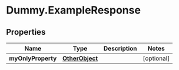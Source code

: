 # Dummy.ExampleResponse

## Properties

Name | Type | Description | Notes
------------ | ------------- | ------------- | -------------
**myOnlyProperty** | [**OtherObject**](OtherObject.md) |  | [optional] 


